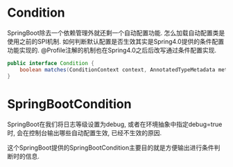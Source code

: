 # Condition
SpringBoot除去一个依赖管理外就还剩一个自动配置功能.
怎么加载自动配置类是使用之前的SPI机制.
如何判断默认配置是否生效其实是Spring4.0提供的条件配置功能实现的.
@Profile注解的机制也在Spring4.0之后后改写通过条件配置实现.

```java
public interface Condition {
	boolean matches(ConditionContext context, AnnotatedTypeMetadata metadata);
}
```

# SpringBootCondition
SpringBoot在我们将日志等级设置为debug, 或者在环境抽象中指定debug=true时,
会在控制台输出哪些自动配置生效, 已经不生效的原因.

这个SpringBoot提供的SpringBootCondition主要目的就是方便输出进行条件判断时的信息.
```java

```

